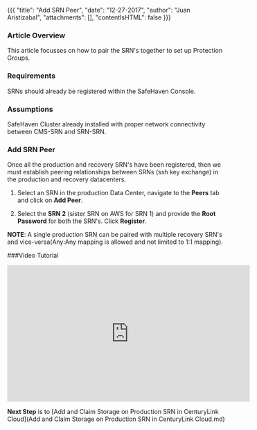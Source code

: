 {{{
  "title": "Add SRN Peer",
  "date": "12-27-2017",
  "author": "Juan Aristizabal",
  "attachments": [],
  "contentIsHTML": false
}}}

### Article Overview
This article focusses on how to pair the SRN's together to set up Protection Groups.

### Requirements
SRNs should already be registered within the SafeHaven Console.

### Assumptions
SafeHaven Cluster already installed with proper network connectivity between CMS-SRN and SRN-SRN.

### Add SRN Peer
Once all the production and recovery SRN's have been registered, then we must establish peering relationships between SRNs (ssh key exchange) in the production and recovery datacenters.

1. Select an SRN in the production Data Center, navigate to the **Peers** tab and click on **Add Peer**.

2. Select the **SRN 2** (sister SRN on AWS for SRN 1) and provide the **Root Password** for both the SRN's. Click **Register**.

**NOTE**: A single production SRN can be paired with multiple recovery SRN's and vice-versa(Any:Any mapping is allowed and not limited to 1:1 mapping).

###Video Tutorial
<p>
<iframe width="560" height="315" src="https://www.youtube.com/embed/wtTgkhxLNGw" frameborder="0" gesture="media" allow="encrypted-media" allowfullscreen></iframe>
</p>

**Next Step** is to [Add and Claim Storage on Production SRN in CenturyLink Cloud](Add and Claim Storage on Production SRN in CenturyLink Cloud.md)